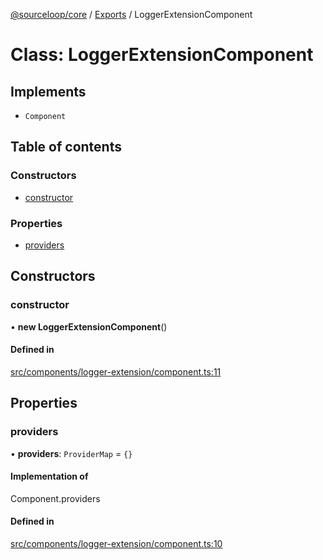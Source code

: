[@sourceloop/core](../README.md) / [Exports](../modules.md) / LoggerExtensionComponent

# Class: LoggerExtensionComponent

## Implements

- `Component`

## Table of contents

### Constructors

- [constructor](LoggerExtensionComponent.md#constructor)

### Properties

- [providers](LoggerExtensionComponent.md#providers)

## Constructors

### constructor

• **new LoggerExtensionComponent**()

#### Defined in

[src/components/logger-extension/component.ts:11](https://github.com/codeweb05/repo1/blob/ea19add/packages/core/src/components/logger-extension/component.ts#L11)

## Properties

### providers

• **providers**: `ProviderMap` = `{}`

#### Implementation of

Component.providers

#### Defined in

[src/components/logger-extension/component.ts:10](https://github.com/codeweb05/repo1/blob/ea19add/packages/core/src/components/logger-extension/component.ts#L10)
